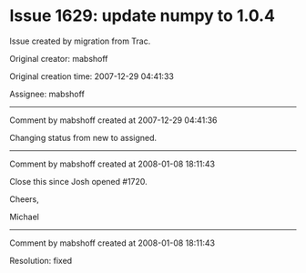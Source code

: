 # Issue 1629: update numpy to 1.0.4

Issue created by migration from Trac.

Original creator: mabshoff

Original creation time: 2007-12-29 04:41:33

Assignee: mabshoff




---

Comment by mabshoff created at 2007-12-29 04:41:36

Changing status from new to assigned.


---

Comment by mabshoff created at 2008-01-08 18:11:43

Close this since Josh opened #1720.

Cheers,

Michael


---

Comment by mabshoff created at 2008-01-08 18:11:43

Resolution: fixed
